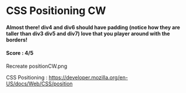 # CSS Positioning CW
#### Almost there! div4 and div6 should have padding (notice how they are taller than div3 div5 and div7) love that you player around with the borders!
#### Score : 4/5
Recreate positionCW.png

CSS Positioning : https://developer.mozilla.org/en-US/docs/Web/CSS/position